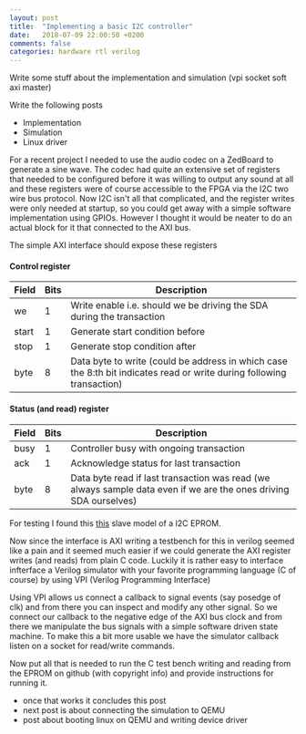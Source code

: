 ```yaml
---
layout: post
title:  "Implementing a basic I2C controller"
date:   2018-07-09 22:00:50 +0200
comments: false
categories: hardware rtl verilog
---
```


Write some stuff about the implementation and simulation (vpi socket soft axi master)

Write the following posts
- Implementation
- Simulation
- Linux driver

For a recent project I needed to use the audio codec on a ZedBoard to generate
a sine wave. The codec had quite an extensive set of registers that needed to
be configured before it was willing to output any sound at all and these
registers were of course accessible to the FPGA via the I2C two wire bus
protocol. Now I2C isn't all that complicated, and the register writes were only
needed at startup, so you could get away with a simple software implementation
using GPIOs. However I thought it would be neater to do an actual block for it
that connected to the AXI bus.

The simple AXI interface should expose these registers

#### Control register

|Field|Bits|Description|
|-----|----|-----------|
|we|1|Write enable i.e. should we be driving the SDA during the transaction|
|start|1|Generate start condition before|
|stop|1|Generate stop condition after|
|byte|8|Data byte to write (could be address in which case the 8:th bit indicates read or write during following transaction)|

#### Status (and read) register

|Field|Bits|Description|
|-----|----|-----------|
|busy|1|Controller busy with ongoing transaction|
|ack|1|Acknowledge status for last transaction|
|byte|8|Data byte read if last transaction was read (we always sample data even if we are the ones driving SDA ourselves)|

For testing I found this
[this](https://github.com/olofk/i2c/blob/master/bench/verilog/i2c_slave_model.v)
slave model of a I2C EPROM.

Now since the interface is AXI writing a testbench for this in verilog seemed
like a pain and it seemed much easier if we could generate the AXI register
writes (and reads) from plain C code. Luckily it is rather easy to interface
infterface a Verilog simulator with your favorite programming language (C of
course) by using VPI (Verilog Programming Interface)

Using VPI allows us connect a callback to signal events (say posedge of clk)
and from there you can inspect and modify any other signal.  So we connect our
callback to the negative edge of the AXI bus clock and from there we manipulate
the bus signals with a simple software driven state machine. To make this a bit
more usable we have the simulator callback listen on a socket for read/write
commands.

Now put all that is needed to run the C test bench writing and reading from the
EPROM on github (with copyright info) and provide instructions for running it.

- once that works it concludes this post
- next post is about connecting the simulation to QEMU
- post about booting linux on QEMU and writing device driver

